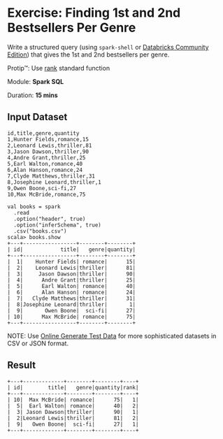 # Exercise: Finding 1st and 2nd Bestsellers Per Genre

Write a structured query (using `spark-shell` or [Databricks Community Edition](https://community.cloud.databricks.com)) that gives the 1st and 2nd bestsellers per genre.

Protip™: Use [rank](http://spark.apache.org/docs/latest/api/scala/index.html#org.apache.spark.sql.functions$) standard function

Module: **Spark SQL**

Duration: **15 mins**

## Input Dataset

```text
id,title,genre,quantity
1,Hunter Fields,romance,15
2,Leonard Lewis,thriller,81
3,Jason Dawson,thriller,90
4,Andre Grant,thriller,25
5,Earl Walton,romance,40
6,Alan Hanson,romance,24
7,Clyde Matthews,thriller,31
8,Josephine Leonard,thriller,1
9,Owen Boone,sci-fi,27
10,Max McBride,romance,75
```

```text
val books = spark
  .read
  .option("header", true)
  .option("inferSchema", true)
  .csv("books.csv")
scala> books.show
+---+-----------------+--------+--------+
| id|            title|   genre|quantity|
+---+-----------------+--------+--------+
|  1|    Hunter Fields| romance|      15|
|  2|    Leonard Lewis|thriller|      81|
|  3|     Jason Dawson|thriller|      90|
|  4|      Andre Grant|thriller|      25|
|  5|      Earl Walton| romance|      40|
|  6|      Alan Hanson| romance|      24|
|  7|   Clyde Matthews|thriller|      31|
|  8|Josephine Leonard|thriller|       1|
|  9|       Owen Boone|  sci-fi|      27|
| 10|      Max McBride| romance|      75|
+---+-----------------+--------+--------+
```

NOTE: Use [Online Generate Test Data](http://www.convertcsv.com/generate-test-data.htm) for more sophisticated datasets in CSV or JSON format.

## Result

```text
+---+-------------+--------+--------+----+
| id|        title|   genre|quantity|rank|
+---+-------------+--------+--------+----+
| 10|  Max McBride| romance|      75|   1|
|  5|  Earl Walton| romance|      40|   2|
|  3| Jason Dawson|thriller|      90|   1|
|  2|Leonard Lewis|thriller|      81|   2|
|  9|   Owen Boone|  sci-fi|      27|   1|
+---+-------------+--------+--------+----+
```

<!--
## Solution

```text
import org.apache.spark.sql.expressions.Window
val genreByQuantityDesc = Window.partitionBy("genre").orderBy($"quantity".desc)
val solution = books.withColumn("rank", rank over genreByQuantityDesc).filter($"rank" < 3)
```

-->
